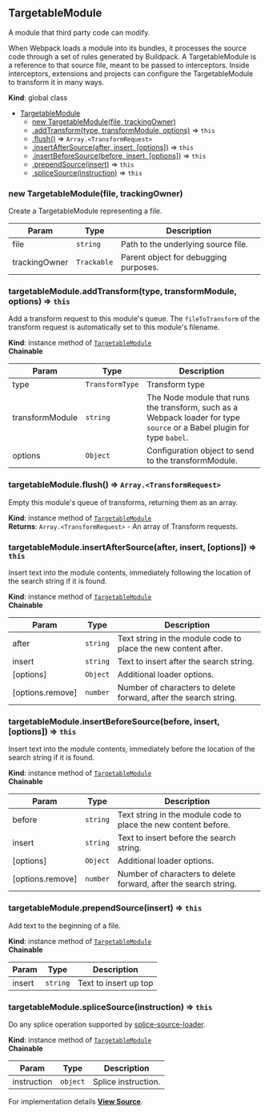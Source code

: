 <a name="TargetableModule" id="TargetableModule"></a>

## TargetableModule

A module that third party code can modify.

When Webpack loads a module into its bundles, it processes the source code
through a set of rules generated by Buildpack. A TargetableModule is a reference
to that source file, meant to be passed to interceptors. Inside
interceptors, extensions and projects can configure the TargetableModule to
transform it in many ways.

**Kind**: global class  

* [TargetableModule](#TargetableModule)
    * [new TargetableModule(file, trackingOwner)](#new_TargetableModule_new)
    * [.addTransform(type, transformModule, options)](#TargetableModule+addTransform) ⇒ `this`
    * [.flush()](#TargetableModule+flush) ⇒ `Array.<TransformRequest>`
    * [.insertAfterSource(after, insert, [options])](#TargetableModule+insertAfterSource) ⇒ `this`
    * [.insertBeforeSource(before, insert, [options])](#TargetableModule+insertBeforeSource) ⇒ `this`
    * [.prependSource(insert)](#TargetableModule+prependSource) ⇒ `this`
    * [.spliceSource(instruction)](#TargetableModule+spliceSource) ⇒ `this`

<a name="new_TargetableModule_new" id="new_TargetableModule_new"></a>

### new TargetableModule(file, trackingOwner)

Create a TargetableModule representing a file.


| Param | Type | Description |
| --- | --- | --- |
| file | `string` | Path to the underlying source file. |
| trackingOwner | `Trackable` | Parent object for debugging purposes. |

<a name="TargetableModule+addTransform" id="TargetableModule+addTransform"></a>

### targetableModule.addTransform(type, transformModule, options) ⇒ `this`

Add a transform request to this module's queue. The `fileToTransform` of
the transform request is automatically set to this module's filename.

**Kind**: instance method of [`TargetableModule`](#TargetableModule)  
**Chainable**  

| Param | Type | Description |
| --- | --- | --- |
| type | `TransformType` | Transform type |
| transformModule | `string` | The Node module that runs the transform, such as a Webpack loader for type `source` or a Babel plugin for type `babel`. |
| options | `Object` | Configuration object to send to the transformModule. |

<a name="TargetableModule+flush" id="TargetableModule+flush"></a>

### targetableModule.flush() ⇒ `Array.<TransformRequest>`

Empty this module's queue of transforms, returning them as an array.

**Kind**: instance method of [`TargetableModule`](#TargetableModule)  
**Returns**: `Array.<TransformRequest>` - An array of Transform requests.  
<a name="TargetableModule+insertAfterSource" id="TargetableModule+insertAfterSource"></a>

### targetableModule.insertAfterSource(after, insert, [options]) ⇒ `this`

Insert text into the module contents, immediately following the location
of the search string if it is found.

**Kind**: instance method of [`TargetableModule`](#TargetableModule)  
**Chainable**  

| Param | Type | Description |
| --- | --- | --- |
| after | `string` | Text string in the module code to place the new content after. |
| insert | `string` | Text to insert after the search string. |
| [options] | `Object` | Additional loader options. |
| [options.remove] | `number` | Number of characters to delete forward, after the search string. |

<a name="TargetableModule+insertBeforeSource" id="TargetableModule+insertBeforeSource"></a>

### targetableModule.insertBeforeSource(before, insert, [options]) ⇒ `this`

Insert text into the module contents, immediately before the location
of the search string if it is found.

**Kind**: instance method of [`TargetableModule`](#TargetableModule)  
**Chainable**  

| Param | Type | Description |
| --- | --- | --- |
| before | `string` | Text string in the module code to place the new content before. |
| insert | `string` | Text to insert before the search string. |
| [options] | `Object` | Additional loader options. |
| [options.remove] | `number` | Number of characters to delete forward, after the search string. |

<a name="TargetableModule+prependSource" id="TargetableModule+prependSource"></a>

### targetableModule.prependSource(insert) ⇒ `this`

Add text to the beginning of a file.

**Kind**: instance method of [`TargetableModule`](#TargetableModule)  
**Chainable**  

| Param | Type | Description |
| --- | --- | --- |
| insert | `string` | Text to insert up top |

<a name="TargetableModule+spliceSource" id="TargetableModule+spliceSource"></a>

### targetableModule.spliceSource(instruction) ⇒ `this`

Do any splice operation supported by [splice-source-loader](https://github.com/magento/pwa-studio/blob/develop/packages/pwa-buildpack/lib/WebpackTools/loaders/splice-source-loader.js).

**Kind**: instance method of [`TargetableModule`](#TargetableModule)  
**Chainable**  

| Param | Type | Description |
| --- | --- | --- |
| instruction | `object` | Splice instruction. |



For implementation details [**View Source**](https://github.com/magento/pwa-studio/blob/develop/packages/pwa-buildpack/lib/WebpackTools/targetables/TargetableModule.js).